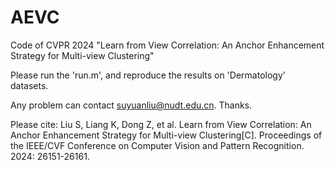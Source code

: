 # AEVC
Code of CVPR 2024 "Learn from View Correlation: An Anchor Enhancement Strategy for Multi-view Clustering"

Please run the 'run.m', and reproduce the results on 'Dermatology' datasets.

Any problem can contact suyuanliu@nudt.edu.cn. Thanks.

Please cite: Liu S, Liang K, Dong Z, et al. Learn from View Correlation: An Anchor Enhancement Strategy for Multi-view Clustering[C]. Proceedings of the IEEE/CVF Conference on Computer Vision and Pattern Recognition. 2024: 26151-26161.
